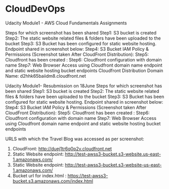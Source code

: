 # CloudDevOps
Udacity Module1 - AWS Cloud Fundamentals Assignments

Steps for which screenshot has been shared
Step1: S3 bucket is created
Step2: The static website related files & folders have been uploaded to the bucket
Step3: S3 Bucket has been configured for static website hosting. Endpoint shared in screenshot below:
Step4: S3 Bucket IAM Policy & Permissions (Screenshot taken After CloudFront Distribution):
Step5: Cloudfront has been created :
Step6:  Cloudfront configuration with domain name
Step7: Web Browser Access using Cloudfront domain name endpoint and static website hosting bucket endpoints
Cloudfront Distribution Domain Name: d2hhk65baiidm8.cloudfront.net

Udacity Module1- Resubmission on 18June 
Steps for which screenshot has been shared
Step1: S3 bucket is created
Step2: The static website related files & folders have been uploaded to the bucket
Step3: S3 Bucket has been configured for static website hosting. Endpoint shared in screenshot below:
Step4: S3 Bucket IAM Policy & Permissions (Screenshot taken After CloudFront Distribution):
Step5: Cloudfront has been created :
Step6:  Cloudfront configuration with domain name
Step7: Web Browser Access using Cloudfront domain name endpoint and static website hosting bucket endpoints

URLS with which the Travel Blog was accessed as per screenshot:
1) CloudFront: http://duej1tr6q0p2v.cloudfront.net
2) Static Website endpoint: http://test-awss3-bucket.s3-website.us-east-1.amazonaws.com/
3) Static Website endpoint: http://test-awss3-bucket.s3-website-us-east-1.amazonaws.com/
4) Bucket url for index.html : https://test-awss3-bucket.s3.amazonaws.com/index.html

